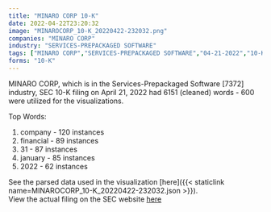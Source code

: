 ```yaml
---
title: "MINARO CORP 10-K"
date: 2022-04-22T23:20:32
image: "MINAROCORP_10-K_20220422-232032.png"
companies: "MINARO CORP"
industry: "SERVICES-PREPACKAGED SOFTWARE"
tags: ["MINARO CORP","SERVICES-PREPACKAGED SOFTWARE","04-21-2022","10-K"]
forms: "10-K"
---
```

MINARO CORP, which is in the Services-Prepackaged Software [7372] industry, SEC 10-K filing on April 21, 2022 had 6151 (cleaned) words - 600 were utilized for the visualizations.

Top Words:
1. company - 120 instances
2. financial - 89 instances
3. 31 - 87 instances
4. january - 85 instances
5. 2022 - 62 instances


See the parsed data used in the visualization [here]({{< staticlink name=MINAROCORP_10-K_20220422-232032.json >}}).  
View the actual filing on the SEC website [here](https://www.sec.gov/Archives/edgar/data/1710495/0001710495-22-000004.txt)